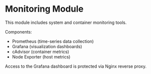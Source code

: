 # Monitoring Module

This module includes system and container monitoring tools.

Components:
- Prometheus (time-series data collection)
- Grafana (visualization dashboards)
- cAdvisor (container metrics)
- Node Exporter (host metrics)

Access to the Grafana dashboard is protected via Nginx reverse proxy.

